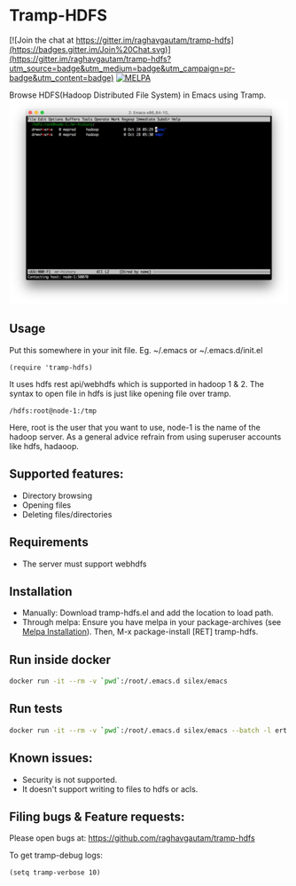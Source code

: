# Tramp-HDFS

[![Join the chat at https://gitter.im/raghavgautam/tramp-hdfs](https://badges.gitter.im/Join%20Chat.svg)](https://gitter.im/raghavgautam/tramp-hdfs?utm_source=badge&utm_medium=badge&utm_campaign=pr-badge&utm_content=badge)
[![MELPA](http://melpa.org/packages/tramp-hdfs-badge.svg)](http://melpa.org/#/tramp-hdfs)

Browse HDFS(Hadoop Distributed File System) in Emacs using Tramp.
![tramp-hdfs-screenshot](tramp-hdfs-screenshot.png)

## Usage
Put this somewhere in your init file. Eg. ~/.emacs or ~/.emacs.d/init.el

    (require 'tramp-hdfs)

It uses hdfs rest api/webhdfs which is supported in hadoop 1 & 2.
The syntax to open file in hdfs is just like opening file over tramp.

    /hdfs:root@node-1:/tmp

Here, root is the user that you want to use, node-1 is the name of the hadoop server.
As a general advice refrain from using superuser accounts like hdfs, hadaoop.

## Supported features:
* Directory browsing
* Opening files
* Deleting files/directories

## Requirements
* The server must support webhdfs

## Installation
* Manually: Download tramp-hdfs.el and add the location to load path.
* Through melpa:
Ensure you have melpa in your package-archives
(see [Melpa Installation](http://melpa.org/#/getting-started)).
Then, M-x package-install [RET] tramp-hdfs. 

## Run inside docker
```bash
docker run -it --rm -v `pwd`:/root/.emacs.d silex/emacs
```

## Run tests
```bash
docker run -it --rm -v `pwd`:/root/.emacs.d silex/emacs --batch -l ert -l /root/.emacs.d/tramp-hdfs.el -l /root/.emacs.d/tramp-hdfs-tests.el -f ert-run-tests-batch-and-exit
```

## Known issues:
* Security is not supported.
* It doesn't support writing to files to hdfs or acls.

## Filing bugs & Feature requests:
Please open bugs at:
https://github.com/raghavgautam/tramp-hdfs

To get tramp-debug logs:

    (setq tramp-verbose 10)
